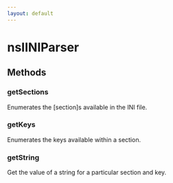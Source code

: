 ```yaml
---
layout: default
---
```


# nsIINIParser #

## Methods ##

### getSections ###
  
Enumerates the [section]s available in the INI file.  
  

### getKeys ###
  
Enumerates the keys available within a section.  
  

### getString ###
  
Get the value of a string for a particular section and key.  
  
